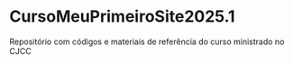 # CursoMeuPrimeiroSite2025.1
Repositório com códigos e materiais de referência do curso ministrado no CJCC
